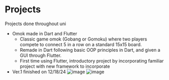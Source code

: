 # Projects
Projects done throughout uni

- Omok made in Dart and Flutter
  -  Classic game omok (Gobang or Gomoku) where two players compete to connect 5 in a row on a standard 15x15 board.
  -  Remade in Dart following basic OOP principles in Dart, and given a GUI through Flutter.
    - First time using Flutter, introductory project by incorporating familiar project with new framework to incorporate
- Ver.1 finished on 12/18/24 
![image](https://github.com/user-attachments/assets/999b1a9e-ebbf-4dd4-8c6c-72128b72cfe1)
![image](https://github.com/user-attachments/assets/eb995ae4-118a-4f92-924b-679d174cd28e)
